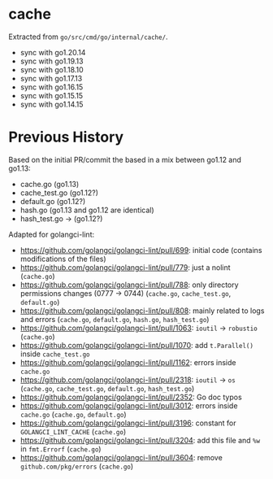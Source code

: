 # cache

Extracted from `go/src/cmd/go/internal/cache/`.

- sync with go1.20.14
- sync with go1.19.13
- sync with go1.18.10
- sync with go1.17.13
- sync with go1.16.15
- sync with go1.15.15
- sync with go1.14.15

# Previous History

Based on the initial PR/commit the based in a mix between go1.12 and go1.13:
- cache.go (go1.13)
- cache_test.go (go1.12?)
- default.go (go1.12?)
- hash.go (go1.13 and go1.12 are identical)
- hash_test.go -> (go1.12?)

Adapted for golangci-lint:
- https://github.com/golangci/golangci-lint/pull/699: initial code (contains modifications of the files)
- https://github.com/golangci/golangci-lint/pull/779: just a nolint (`cache.go`)
- https://github.com/golangci/golangci-lint/pull/788: only directory permissions changes (0777 -> 0744) (`cache.go`, `cache_test.go`, `default.go`)
- https://github.com/golangci/golangci-lint/pull/808: mainly related to logs and errors (`cache.go`, `default.go`, `hash.go`, `hash_test.go`)
- https://github.com/golangci/golangci-lint/pull/1063: `ioutil` -> `robustio` (`cache.go`)
- https://github.com/golangci/golangci-lint/pull/1070: add `t.Parallel()` inside `cache_test.go`
- https://github.com/golangci/golangci-lint/pull/1162: errors inside `cache.go`
- https://github.com/golangci/golangci-lint/pull/2318: `ioutil` -> `os` (`cache.go`, `cache_test.go`, `default.go`, `hash_test.go`)
- https://github.com/golangci/golangci-lint/pull/2352: Go doc typos
- https://github.com/golangci/golangci-lint/pull/3012: errors inside `cache.go` (`cache.go`, `default.go`)
- https://github.com/golangci/golangci-lint/pull/3196: constant for `GOLANGCI_LINT_CACHE` (`cache.go`)
- https://github.com/golangci/golangci-lint/pull/3204: add this file and `%w` in `fmt.Errorf` (`cache.go`)
- https://github.com/golangci/golangci-lint/pull/3604: remove `github.com/pkg/errors` (`cache.go`)
